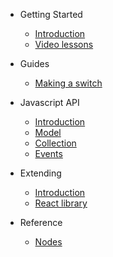 - Getting Started
    - [Introduction](README.md)
    - [Video lessons](video-lessons.md)

- Guides
    - [Making a switch](guides/switch.md)

- Javascript API
    - [Introduction](javascript-api/README.md)
    - [Model](javascript-api/noodl-model.md)
    - [Collection](javascript-api/noodl-collection.md)
    - [Events](javascript-api/sending-and-receiving-events.md)

- Extending
    - [Introduction](extending/README.md)
    - [React library](extending/create-react-lib.md)

- Reference
    - [Nodes](nodes/README.md)

 
